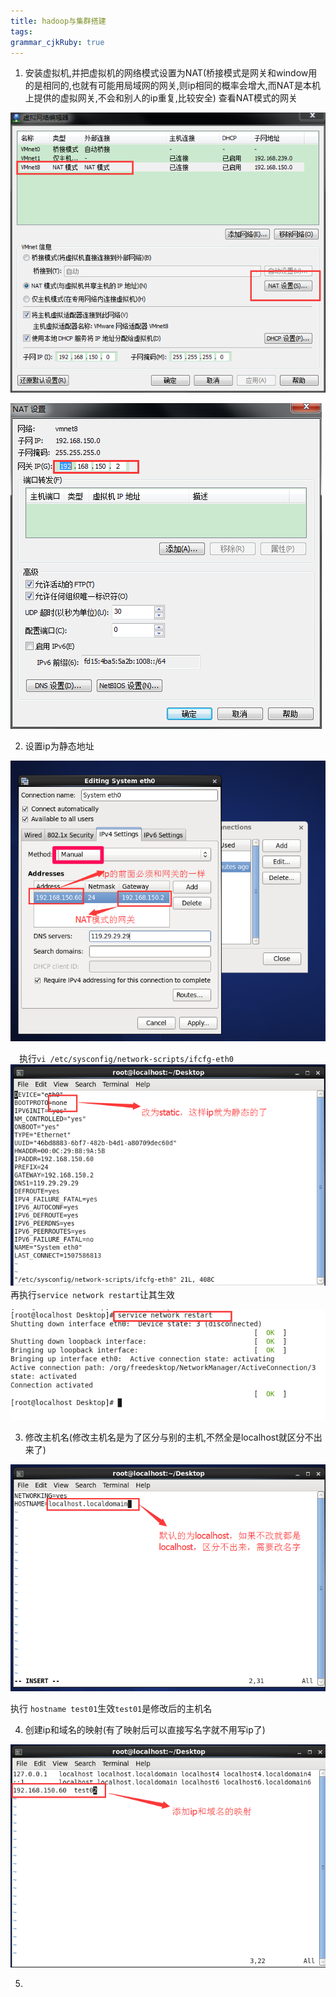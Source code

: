 ```yaml
---
title: hadoop与集群搭建
tags: 
grammar_cjkRuby: true
---
```


 1. 安装虚拟机,并把虚拟机的网络模式设置为NAT(桥接模式是网关和window用的是相同的,也就有可能用局域网的网关,则ip相同的概率会增大,而NAT是本机上提供的虚拟网关,不会和别人的ip重复,比较安全)
   查看NAT模式的网关

  ![enter description here][1]
  
  ![enter description here][2]
  
 2. 设置ip为静态地址

  ![enter description here][3]

　执行`vi /etc/sysconfig/network-scripts/ifcfg-eth0`
　
　![enter description here][4]
　
  再执行`service network restart`让其生效
  
  ![enter description here][5]
  
 3. 修改主机名(修改主机名是为了区分与别的主机,不然全是localhost就区分不出来了)

  ![enter description here][6]
  
  执行 `hostname test01`生效`test01`是修改后的主机名
  
 4. 创建ip和域名的映射(有了映射后可以直接写名字就不用写ip了)

  ![enter description here][7]

 5. 


  [1]: https://www.github.com/wxdsunny/images/raw/master/1507557450802.jpg "1507557450802.jpg"
  [2]: https://www.github.com/wxdsunny/images/raw/master/1507557560527.jpg "1507557560527.jpg"
  [3]: https://www.github.com/wxdsunny/images/raw/master/1507557941819.jpg "1507557941819.jpg"
  [4]: https://www.github.com/wxdsunny/images/raw/master/1507558565934.jpg "1507558565934.jpg"
  [5]: https://www.github.com/wxdsunny/images/raw/master/1507559241598.jpg "1507559241598.jpg"
  [6]: https://www.github.com/wxdsunny/images/raw/master/1507558940918.jpg "1507558940918.jpg"
  [7]: https://www.github.com/wxdsunny/images/raw/master/1507559731814.jpg "1507559731814.jpg"
